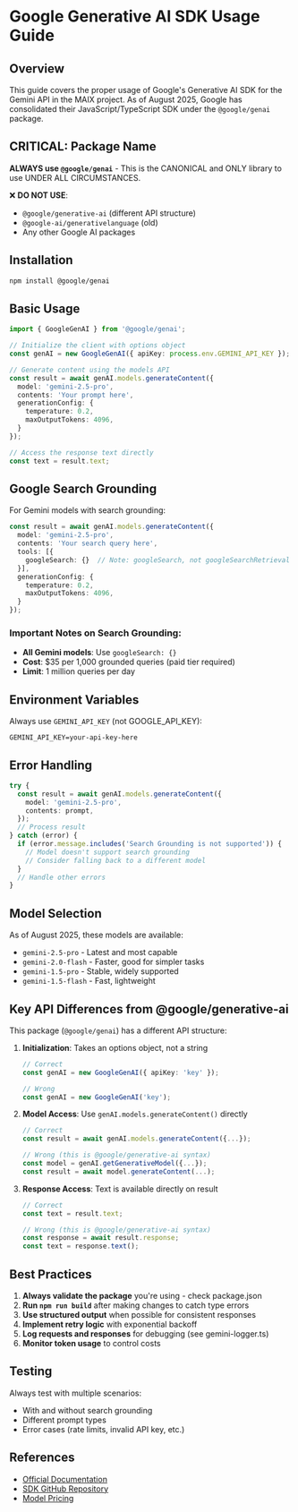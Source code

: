 # Google Generative AI SDK Usage Guide

## Overview

This guide covers the proper usage of Google's Generative AI SDK for the Gemini API in the MAIX project. As of August 2025, Google has consolidated their JavaScript/TypeScript SDK under the `@google/genai` package.

## CRITICAL: Package Name

**ALWAYS use `@google/genai`** - This is the CANONICAL and ONLY library to use UNDER ALL CIRCUMSTANCES.

❌ **DO NOT USE**:
- `@google/generative-ai` (different API structure)
- `@google-ai/generativelanguage` (old)
- Any other Google AI packages

## Installation

```bash
npm install @google/genai
```

## Basic Usage

```typescript
import { GoogleGenAI } from '@google/genai';

// Initialize the client with options object
const genAI = new GoogleGenAI({ apiKey: process.env.GEMINI_API_KEY });

// Generate content using the models API
const result = await genAI.models.generateContent({
  model: 'gemini-2.5-pro',
  contents: 'Your prompt here',
  generationConfig: {
    temperature: 0.2,
    maxOutputTokens: 4096,
  }
});

// Access the response text directly
const text = result.text;
```

## Google Search Grounding

For Gemini models with search grounding:

```typescript
const result = await genAI.models.generateContent({
  model: 'gemini-2.5-pro',
  contents: 'Your search query here',
  tools: [{
    googleSearch: {}  // Note: googleSearch, not googleSearchRetrieval
  }],
  generationConfig: {
    temperature: 0.2,
    maxOutputTokens: 4096,
  }
});
```

### Important Notes on Search Grounding:
- **All Gemini models**: Use `googleSearch: {}`
- **Cost**: $35 per 1,000 grounded queries (paid tier required)
- **Limit**: 1 million queries per day

## Environment Variables

Always use `GEMINI_API_KEY` (not GOOGLE_API_KEY):

```env
GEMINI_API_KEY=your-api-key-here
```

## Error Handling

```typescript
try {
  const result = await genAI.models.generateContent({
    model: 'gemini-2.5-pro',
    contents: prompt,
  });
  // Process result
} catch (error) {
  if (error.message.includes('Search Grounding is not supported')) {
    // Model doesn't support search grounding
    // Consider falling back to a different model
  }
  // Handle other errors
}
```

## Model Selection

As of August 2025, these models are available:
- `gemini-2.5-pro` - Latest and most capable
- `gemini-2.0-flash` - Faster, good for simpler tasks
- `gemini-1.5-pro` - Stable, widely supported
- `gemini-1.5-flash` - Fast, lightweight

## Key API Differences from @google/generative-ai

This package (`@google/genai`) has a different API structure:

1. **Initialization**: Takes an options object, not a string
   ```typescript
   // Correct
   const genAI = new GoogleGenAI({ apiKey: 'key' });
   
   // Wrong
   const genAI = new GoogleGenAI('key');
   ```

2. **Model Access**: Use `genAI.models.generateContent()` directly
   ```typescript
   // Correct
   const result = await genAI.models.generateContent({...});
   
   // Wrong (this is @google/generative-ai syntax)
   const model = genAI.getGenerativeModel({...});
   const result = await model.generateContent(...);
   ```

3. **Response Access**: Text is available directly on result
   ```typescript
   // Correct
   const text = result.text;
   
   // Wrong (this is @google/generative-ai syntax)
   const response = await result.response;
   const text = response.text();
   ```

## Best Practices

1. **Always validate the package** you're using - check package.json
2. **Run `npm run build`** after making changes to catch type errors
3. **Use structured output** when possible for consistent responses
4. **Implement retry logic** with exponential backoff
5. **Log requests and responses** for debugging (see gemini-logger.ts)
6. **Monitor token usage** to control costs

## Testing

Always test with multiple scenarios:
- With and without search grounding
- Different prompt types
- Error cases (rate limits, invalid API key, etc.)

## References

- [Official Documentation](https://ai.google.dev/gemini-api/docs)
- [SDK GitHub Repository](https://github.com/googleapis/js-genai)
- [Model Pricing](https://ai.google.dev/pricing)